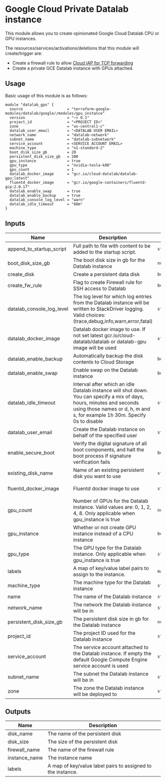 # Google Cloud Private Datalab‎ instance

This module allows you to create opinionated Google Cloud Datalab CPU or GPU instances.

The resources/services/activations/deletions that this module will create/trigger are:
- Create a firewall rule to allow [Cloud IAP for TCP forwarding](https://cloud.google.com/iap/docs/using-tcp-forwarding)
- Create a private GCE Datalab instance with GPUs attached.

## Usage

Basic usage of this module is as follows:

```hcl
module "datalab_gpu" {
  source                    = "terraform-google-modules/datalab/google//modules/gpu_instance"
  version                   = "~> 0.1"
  project_id                = "<PROJECT ID>"
  zone                      = "us-central1-c"
  datalab_user_email        = "<DATALAB USER EMAIL>
  network_name              = "datalab-network"
  subnet_name               = "datalab-subnetwork"
  service_account           = <SERVICE ACCOUNT EMAIL>
  machine_type              = "n1-standard-2"
  boot_disk_size_gb         = 20
  persistent_disk_size_gb   = 200
  gpu_instance              = true
  gpu_type                  = "nvidia-tesla-k80"
  gpu_count                 = 1
  datalab_docker_image      = "gcr.io/cloud-datalab/datalab-gpu:latest"
  fluentd_docker_image      = "gcr.io/google-containers/fluentd-gcp:2.0.17"
  datalab_enable_swap       = true
  datalab_enable_backup     = true
  datalab_console_log_level = "warn"
  datalab_idle_timeout      = "60m"
}
```

<!-- BEGINNING OF PRE-COMMIT-TERRAFORM DOCS HOOK -->
## Inputs

| Name | Description | Type | Default | Required |
|------|-------------|------|---------|:--------:|
| append\_to\_startup\_script | Full path to file with content to be added to the startup script. | `string` | `null` | no |
| boot\_disk\_size\_gb | The boot disk size in gb for the Datalab instance | `number` | `20` | no |
| create\_disk | Create a persistent data disk | `bool` | `true` | no |
| create\_fw\_rule | Flag to create Firewall rule for SSH access to Datalab | `bool` | `true` | no |
| datalab\_console\_log\_level | The log level for which log entries from the Datalab instance will be written to StackDriver logging. Valid choices: (trace,debug,info,warn,error,fatal) | `string` | `"warn"` | no |
| datalab\_docker\_image | Datalab docker image to use. If not set latest gcr.io/cloud-datalab/datalab or datalab-gpu image will be used | `string` | `null` | no |
| datalab\_enable\_backup | Automatically backup the disk contents to Cloud Storage | `bool` | `true` | no |
| datalab\_enable\_swap | Enable swap on the Datalab instance | `bool` | `true` | no |
| datalab\_idle\_timeout | Interval after which an idle Datalab instance will shut down. You can specify a mix of days, hours, minutes and seconds using those names or d, h, m and s, for example 1h 30m. Specify 0s to disable | `string` | `"60m"` | no |
| datalab\_user\_email | Create the Datalab instance on behalf of the specified user | `string` | n/a | yes |
| enable\_secure\_boot | Verify the digital signature of all boot components, and halt the boot process if signature verification fails | `bool` | `false` | no |
| existing\_disk\_name | Name of an existing persistent disk you want to use | `string` | `null` | no |
| fluentd\_docker\_image | Fluentd docker image to use | `string` | `"gcr.io/google-containers/fluentd-gcp:2.0.17"` | no |
| gpu\_count | Number of GPUs for the Datalab instance. Valid values are: 0, 1, 2, 4, 8. Only applicable when gpu\_instance is true | `number` | `0` | no |
| gpu\_instance | Whether or not create GPU instance instead of a CPU instance | `bool` | `false` | no |
| gpu\_type | The GPU type for the Datalab instance. Only applicable when gpu\_instance is true | `string` | `"nvidia-tesla-k80"` | no |
| labels | A map of key/value label pairs to assign to the instance. | `map(string)` | `{}` | no |
| machine\_type | The machine type for the Datalab instance | `string` | `"n1-standard-2"` | no |
| name | The name of the Datalab instance | `string` | `"datalab"` | no |
| network\_name | The network the Datalab instance will be in | `string` | n/a | yes |
| persistent\_disk\_size\_gb | The persistent disk size in gb for the Datalab instance | `number` | `200` | no |
| project\_id | The project ID used for the Datalab instance | `string` | n/a | yes |
| service\_account | The service account attached to the Datalab instance. If empty the default Google Compute Engine service account is used | `string` | `null` | no |
| subnet\_name | The subnet the Datalab instance will be in | `string` | n/a | yes |
| zone | The zone the Datalab instance will be deployed to | `string` | n/a | yes |

## Outputs

| Name | Description |
|------|-------------|
| disk\_name | The name of the persistent disk |
| disk\_size | The size of the persistent disk |
| firewall\_name | The name of the firewall rule |
| instance\_name | The instance name |
| labels | A map of key/value label pairs to assigned to the instance. |

<!-- END OF PRE-COMMIT-TERRAFORM DOCS HOOK -->

